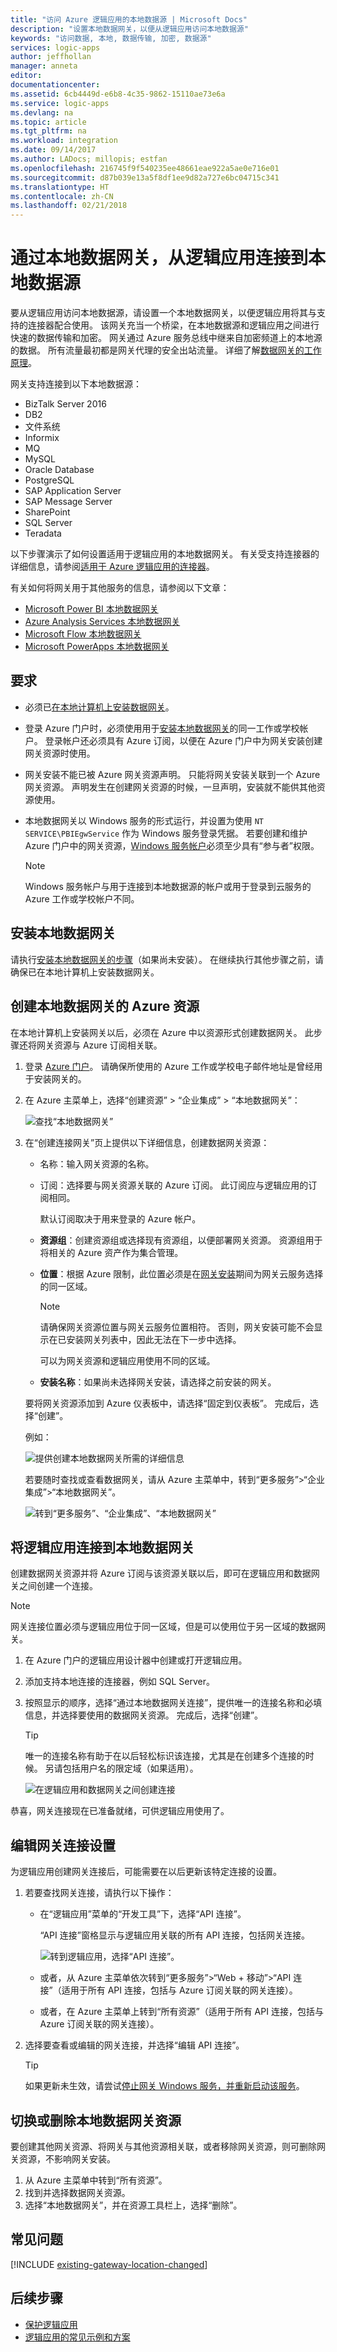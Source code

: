 ```yaml
---
title: "访问 Azure 逻辑应用的本地数据源 | Microsoft Docs"
description: "设置本地数据网关，以便从逻辑应用访问本地数据源"
keywords: "访问数据, 本地, 数据传输, 加密, 数据源"
services: logic-apps
author: jeffhollan
manager: anneta
editor: 
documentationcenter: 
ms.assetid: 6cb4449d-e6b8-4c35-9862-15110ae73e6a
ms.service: logic-apps
ms.devlang: na
ms.topic: article
ms.tgt_pltfrm: na
ms.workload: integration
ms.date: 09/14/2017
ms.author: LADocs; millopis; estfan
ms.openlocfilehash: 216745f9f540235ee48661eae922a5ae0e716e01
ms.sourcegitcommit: d87b039e13a5f8df1ee9d82a727e6bc04715c341
ms.translationtype: HT
ms.contentlocale: zh-CN
ms.lasthandoff: 02/21/2018
---
```

# <a name="connect-to-data-sources-on-premises-from-logic-apps-with-on-premises-data-gateway"></a>通过本地数据网关，从逻辑应用连接到本地数据源

要从逻辑应用访问本地数据源，请设置一个本地数据网关，以便逻辑应用将其与支持的连接器配合使用。 该网关充当一个桥梁，在本地数据源和逻辑应用之间进行快速的数据传输和加密。 网关通过 Azure 服务总线中继来自加密频道上的本地源的数据。 所有流量最初都是网关代理的安全出站流量。 详细了解[数据网关的工作原理](logic-apps-gateway-install.md#gateway-cloud-service)。 

网关支持连接到以下本地数据源：

*   BizTalk Server 2016
*   DB2  
*   文件系统
*   Informix
*   MQ
*   MySQL
*   Oracle Database
*   PostgreSQL
*   SAP Application Server 
*   SAP Message Server
*   SharePoint
*   SQL Server
*   Teradata

以下步骤演示了如何设置适用于逻辑应用的本地数据网关。 有关受支持连接器的详细信息，请参阅[适用于 Azure 逻辑应用的连接器](../connectors/apis-list.md)。 

有关如何将网关用于其他服务的信息，请参阅以下文章：

*   [Microsoft Power BI 本地数据网关](https://powerbi.microsoft.com/documentation/powerbi-gateway-onprem/)
*   [Azure Analysis Services 本地数据网关](../analysis-services/analysis-services-gateway.md)
*   [Microsoft Flow 本地数据网关](https://flow.microsoft.com/documentation/gateway-manage/)
*   [Microsoft PowerApps 本地数据网关](https://powerapps.microsoft.com/tutorials/gateway-management/)

## <a name="requirements"></a>要求

* 必须已[在本地计算机上安装数据网关](logic-apps-gateway-install.md)。

* 登录 Azure 门户时，必须使用用于[安装本地数据网关](logic-apps-gateway-install.md#requirements)的同一工作或学校帐户。 登录帐户还必须具有 Azure 订阅，以便在 Azure 门户中为网关安装创建网关资源时使用。

* 网关安装不能已被 Azure 网关资源声明。 只能将网关安装关联到一个 Azure 网关资源。 声明发生在创建网关资源的时候，一旦声明，安装就不能供其他资源使用。

* 本地数据网关以 Windows 服务的形式运行，并设置为使用 `NT SERVICE\PBIEgwService` 作为 Windows 服务登录凭据。 若要创建和维护 Azure 门户中的网关资源，[Windows 服务帐户](../logic-apps/logic-apps-gateway-install.md)必须至少具有“参与者”权限。 

  > [!NOTE]
  > Windows 服务帐户与用于连接到本地数据源的帐户或用于登录到云服务的 Azure 工作或学校帐户不同。

## <a name="install-the-on-premises-data-gateway"></a>安装本地数据网关

请执行[安装本地数据网关的步骤](logic-apps-gateway-install.md)（如果尚未安装）。 在继续执行其他步骤之前，请确保已在本地计算机上安装数据网关。

<a name="create-gateway-resource"></a>

## <a name="create-an-azure-resource-for-the-on-premises-data-gateway"></a>创建本地数据网关的 Azure 资源

在本地计算机上安装网关以后，必须在 Azure 中以资源形式创建数据网关。 此步骤还将网关资源与 Azure 订阅相关联。

1. 登录 [Azure 门户](https://portal.azure.com "Azure portal")。 请确保所使用的 Azure 工作或学校电子邮件地址是曾经用于安装网关的。

2. 在 Azure 主菜单上，选择“创建资源” > “企业集成” > “本地数据网关”：

   ![查找“本地数据网关”](./media/logic-apps-gateway-connection/find-on-premises-data-gateway.png)

3. 在“创建连接网关”页上提供以下详细信息，创建数据网关资源：

    * 名称：输入网关资源的名称。 

    * 订阅：选择要与网关资源关联的 Azure 订阅。 
    此订阅应与逻辑应用的订阅相同。
   
      默认订阅取决于用来登录的 Azure 帐户。

    * **资源组**：创建资源组或选择现有资源组，以便部署网关资源。 
    资源组用于将相关的 Azure 资产作为集合管理。

    * **位置**：根据 Azure 限制，此位置必须是在[网关安装](logic-apps-gateway-install.md)期间为网关云服务选择的同一区域。 

      > [!NOTE]
      > 请确保网关资源位置与网关云服务位置相符。 否则，网关安装可能不会显示在已安装网关列表中，因此无法在下一步中选择。
      > 
      > 可以为网关资源和逻辑应用使用不同的区域。

    * **安装名称**：如果尚未选择网关安装，请选择之前安装的网关。 

    要将网关资源添加到 Azure 仪表板中，请选择“固定到仪表板”。 
    完成后，选择“创建”。

    例如：

    ![提供创建本地数据网关所需的详细信息](./media/logic-apps-gateway-connection/createblade.png)

    若要随时查找或查看数据网关，请从 Azure 主菜单中，转到“更多服务”>“企业集成”>“本地数据网关”。

    ![转到“更多服务”、“企业集成”、“本地数据网关”](./media/logic-apps-gateway-connection/find-on-premises-data-gateway-enterprise-integration.png)

<a name="connect-logic-app-gateway"></a>

## <a name="connect-your-logic-app-to-the-on-premises-data-gateway"></a>将逻辑应用连接到本地数据网关

创建数据网关资源并将 Azure 订阅与该资源关联以后，即可在逻辑应用和数据网关之间创建一个连接。

> [!NOTE]
> 网关连接位置必须与逻辑应用位于同一区域，但是可以使用位于另一区域的数据网关。

1. 在 Azure 门户的逻辑应用设计器中创建或打开逻辑应用。

2. 添加支持本地连接的连接器，例如 SQL Server。

3. 按照显示的顺序，选择“通过本地数据网关连接”，提供唯一的连接名称和必填信息，并选择要使用的数据网关资源。 完成后，选择“创建”。

   > [!TIP]
   > 唯一的连接名称有助于在以后轻松标识该连接，尤其是在创建多个连接的时候。 另请包括用户名的限定域（如果适用）。 

   ![在逻辑应用和数据网关之间创建连接](./media/logic-apps-gateway-connection/blankconnection.png)

恭喜，网关连接现在已准备就绪，可供逻辑应用使用了。

## <a name="edit-your-gateway-connection-settings"></a>编辑网关连接设置

为逻辑应用创建网关连接后，可能需要在以后更新该特定连接的设置。

1. 若要查找网关连接，请执行以下操作：

   * 在“逻辑应用”菜单的“开发工具”下，选择“API 连接”。 
   
     “API 连接”窗格显示与逻辑应用关联的所有 API 连接，包括网关连接。

     ![转到逻辑应用，选择“API 连接”。](./media/logic-apps-gateway-connection/logic-app-find-api-connections.png)

   * 或者，从 Azure 主菜单依次转到“更多服务”>“Web + 移动”>“API 连接”（适用于所有 API 连接，包括与 Azure 订阅关联的网关连接）。 

   * 或者，在 Azure 主菜单上转到“所有资源”（适用于所有 API 连接，包括与 Azure 订阅关联的网关连接）。

2. 选择要查看或编辑的网关连接，并选择“编辑 API 连接”。

   > [!TIP]
   > 如果更新未生效，请尝试[停止网关 Windows 服务，并重新启动该服务](./logic-apps-gateway-install.md#restart-gateway)。

<a name="change-delete-gateway-resource"></a>

## <a name="switch-or-delete-your-on-premises-data-gateway-resource"></a>切换或删除本地数据网关资源

要创建其他网关资源、将网关与其他资源相关联，或者移除网关资源，则可删除网关资源，不影响网关安装。 

1. 从 Azure 主菜单中转到“所有资源”。 
2. 找到并选择数据网关资源。
3. 选择“本地数据网关”，并在资源工具栏上，选择“删除”。

<a name="faq"></a>

## <a name="frequently-asked-questions"></a>常见问题

[!INCLUDE [existing-gateway-location-changed](../../includes/logic-apps-existing-gateway-location-changed.md)]

## <a name="next-steps"></a>后续步骤

* [保护逻辑应用](./logic-apps-securing-a-logic-app.md)
* [逻辑应用的常见示例和方案](./logic-apps-examples-and-scenarios.md)
